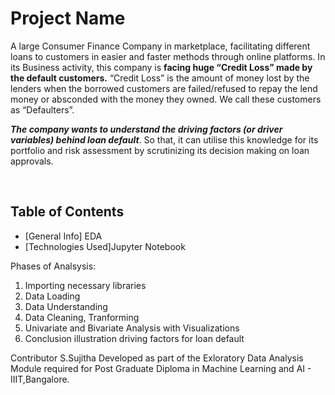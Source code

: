 # Project Name
<p>A large Consumer Finance Company in marketplace, facilitating different loans to customers in easier and faster methods through online platforms. In its Business activity, this company is <b>facing huge “Credit Loss” made by the default customers.</b> “Credit Loss” is the amount of money lost by the lenders when the borrowed customers are failed/refused to repay the lend money or absconded with the money they owned. We call these customers as “Defaulters”. 
    
***The company wants to understand the driving factors (or driver variables) behind loan default***. So that, it can utilise this knowledge for its portfolio and risk assessment by scrutinizing its decision making on loan approvals.</p>
<br>


## Table of Contents
* [General Info] EDA
* [Technologies Used]Jupyter Notebook


Phases of Analsysis:
1. Importing necessary libraries
2. Data Loading
3.  Data Understanding
4. Data Cleaning, Tranforming
4. Univariate and Bivariate Analysis with Visualizations
5. Conclusion illustration driving factors for loan default


Contributor
S.Sujitha
Developed as part of the Exloratory Data Analysis Module required for Post Graduate Diploma in Machine Learning and AI - IIIT,Bangalore.